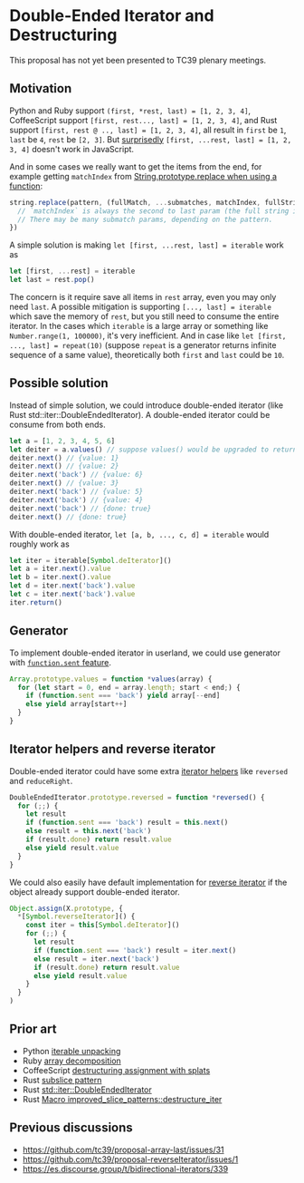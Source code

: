 # Double-Ended Iterator and Destructuring

This proposal has not yet been presented to TC39 plenary meetings.

## Motivation

Python and Ruby support `(first, *rest, last) = [1, 2, 3, 4]`, CoffeeScript support `[first, rest..., last] = [1, 2, 3, 4]`, and Rust support `[first, rest @ .., last] = [1, 2, 3, 4]`, all result in `first` be `1`, `last` be `4`, `rest` be `[2, 3]`. But [surprisedly](https://stackoverflow.com/questions/33064377/destructuring-to-get-the-last-element-of-an-array-in-es6) `[first, ...rest, last] = [1, 2, 3, 4]` doesn't work in JavaScript.

And in some cases we really want to get the items from the end, for example getting `matchIndex` from [String.prototype.replace when using a function](https://developer.mozilla.org/en-US/docs/Web/JavaScript/Reference/Global_Objects/String/replace#Specifying_a_function_as_a_parameter):

```js
string.replace(pattern, (fullMatch, ...submatches, matchIndex, fullString) => {
  // `matchIndex` is always the second to last param (the full string is the last param).
  // There may be many submatch params, depending on the pattern.
})
```

A simple solution is making `let [first, ...rest, last] = iterable` work as

```js
let [first, ...rest] = iterable
let last = rest.pop()
```

The concern is it require save all items in `rest` array, even you may only need `last`. A possible mitigation is supporting `[..., last] = iterable` which save the memory of `rest`, but you still need to consume the entire iterator. In the cases which `iterable` is a large array or something like `Number.range(1, 100000)`, it's very inefficient. And in case like `let [first, ..., last] = repeat(10)` (suppose `repeat` is a generator returns infinite sequence of a same value), theoretically both `first` and `last` could be `10`.

## Possible solution

Instead of simple solution, we could introduce double-ended iterator (like Rust std::iter::DoubleEndedIterator). A double-ended iterator could be consume from both ends.

```js
let a = [1, 2, 3, 4, 5, 6]
let deiter = a.values() // suppose values() would be upgraded to return a double-ended iterator
deiter.next() // {value: 1}
deiter.next() // {value: 2}
deiter.next('back') // {value: 6}
deiter.next() // {value: 3}
deiter.next('back') // {value: 5}
deiter.next('back') // {value: 4}
deiter.next('back') // {done: true}
deiter.next() // {done: true}
```

With double-ended iterator, `let [a, b, ..., c, d] = iterable` would roughly work as

```js
let iter = iterable[Symbol.deIterator]()
let a = iter.next().value
let b = iter.next().value
let d = iter.next('back').value
let c = iter.next('back').value
iter.return()
```

## Generator

To implement double-ended iterator in userland, we could use generator with [`function.sent` feature](https://github.com/tc39/proposal-function.sent).

```js
Array.prototype.values = function *values(array) {
  for (let start = 0, end = array.length; start < end;) {  
    if (function.sent === 'back') yield array[--end]
    else yield array[start++]
  }
}
```

## Iterator helpers and reverse iterator

Double-ended iterator could have some extra [iterator helpers](https://github.com/tc39/proposal-iterator-helpers) like `reversed` and `reduceRight`.

```js
DoubleEndedIterator.prototype.reversed = function *reversed() {
  for (;;) {
    let result
    if (function.sent === 'back') result = this.next()
    else result = this.next('back')
    if (result.done) return result.value
    else yield result.value
  }
}
```

We could also easily have default implementation for [reverse iterator](https://github.com/tc39/proposal-reverseIterator) if the object already support double-ended iterator.

```js
Object.assign(X.prototype, {
  *[Symbol.reverseIterator]() {
    const iter = this[Symbol.deIterator]()
    for (;;) {
      let result
      if (function.sent === 'back') result = iter.next()
      else result = iter.next('back')
      if (result.done) return result.value
      else yield result.value
    }
  }
)
```

## Prior art
- Python [iterable unpacking](https://www.python.org/dev/peps/pep-3132/)
- Ruby [array decomposition](https://docs.ruby-lang.org/en/2.7.0/doc/syntax/assignment_rdoc.html#label-Array+Decomposition)
- CoffeeScript [destructuring assignment with splats](https://coffeescript.org/#destructuring)
- Rust [subslice pattern](https://rust-lang.github.io/rfcs/2359-subslice-pattern-syntax.html)
- Rust [std::iter::DoubleEndedIterator](https://doc.rust-lang.org/std/iter/trait.DoubleEndedIterator.html)
- Rust [Macro improved_slice_patterns::destructure_iter](https://docs.rs/improved_slice_patterns/2.0.1/improved_slice_patterns/macro.destructure_iter.html)

## Previous discussions
- https://github.com/tc39/proposal-array-last/issues/31
- https://github.com/tc39/proposal-reverseIterator/issues/1
- https://es.discourse.group/t/bidirectional-iterators/339

